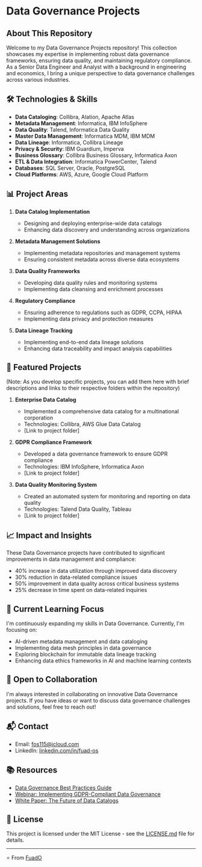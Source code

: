 # Data Governance Projects

## About This Repository
Welcome to my Data Governance Projects repository! This collection showcases my expertise in implementing robust data governance frameworks, ensuring data quality, and maintaining regulatory compliance. As a Senior Data Engineer and Analyst with a background in engineering and economics, I bring a unique perspective to data governance challenges across various industries.

## 🛠 Technologies & Skills
- **Data Cataloging**: Collibra, Alation, Apache Atlas
- **Metadata Management**: Informatica, IBM InfoSphere
- **Data Quality**: Talend, Informatica Data Quality
- **Master Data Management**: Informatica MDM, IBM MDM
- **Data Lineage**: Informatica, Collibra Lineage
- **Privacy & Security**: IBM Guardium, Imperva
- **Business Glossary**: Collibra Business Glossary, Informatica Axon
- **ETL & Data Integration**: Informatica PowerCenter, Talend
- **Databases**: SQL Server, Oracle, PostgreSQL
- **Cloud Platforms**: AWS, Azure, Google Cloud Platform

## 📊 Project Areas
1. **Data Catalog Implementation**
   - Designing and deploying enterprise-wide data catalogs
   - Enhancing data discovery and understanding across organizations

2. **Metadata Management Solutions**
   - Implementing metadata repositories and management systems
   - Ensuring consistent metadata across diverse data ecosystems

3. **Data Quality Frameworks**
   - Developing data quality rules and monitoring systems
   - Implementing data cleansing and enrichment processes

4. **Regulatory Compliance**
   - Ensuring adherence to regulations such as GDPR, CCPA, HIPAA
   - Implementing data privacy and protection measures

5. **Data Lineage Tracking**
   - Implementing end-to-end data lineage solutions
   - Enhancing data traceability and impact analysis capabilities

## 🚀 Featured Projects
(Note: As you develop specific projects, you can add them here with brief descriptions and links to their respective folders within the repository)

1. **Enterprise Data Catalog**
   - Implemented a comprehensive data catalog for a multinational corporation
   - Technologies: Collibra, AWS Glue Data Catalog
   - [Link to project folder]

2. **GDPR Compliance Framework**
   - Developed a data governance framework to ensure GDPR compliance
   - Technologies: IBM InfoSphere, Informatica Axon
   - [Link to project folder]

3. **Data Quality Monitoring System**
   - Created an automated system for monitoring and reporting on data quality
   - Technologies: Talend Data Quality, Tableau
   - [Link to project folder]

## 📈 Impact and Insights
These Data Governance projects have contributed to significant improvements in data management and compliance:
- 40% increase in data utilization through improved data discovery
- 30% reduction in data-related compliance issues
- 50% improvement in data quality across critical business systems
- 25% decrease in time spent on data-related inquiries

## 🔮 Current Learning Focus
I'm continuously expanding my skills in Data Governance. Currently, I'm focusing on:
- AI-driven metadata management and data cataloging
- Implementing data mesh principles in data governance
- Exploring blockchain for immutable data lineage tracking
- Enhancing data ethics frameworks in AI and machine learning contexts

## 🤝 Open to Collaboration
I'm always interested in collaborating on innovative Data Governance projects. If you have ideas or want to discuss data governance challenges and solutions, feel free to reach out!

## 📬 Contact
- Email: fos115@icloud.com
- LinkedIn: [linkedin.com/in/fuad-os](https://linkedin.com/in/fuad-os)

## 📚 Resources
- [Data Governance Best Practices Guide](link-to-resource)
- [Webinar: Implementing GDPR-Compliant Data Governance](link-to-resource)
- [White Paper: The Future of Data Catalogs](link-to-resource)

## 📜 License
This project is licensed under the MIT License - see the [LICENSE.md](LICENSE.md) file for details.

---

⭐️ From [FuadO](https://github.com/FuadO)

